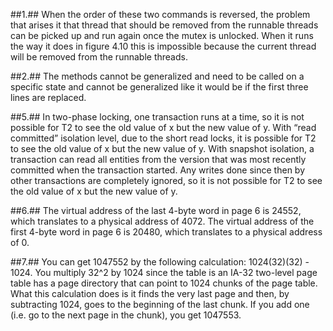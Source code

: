 ##1.##
When the order of these two commands is reversed, the problem that arises it that thread that should be removed from the runnable threads can be picked up and run again once the mutex is unlocked. When it runs the way it does in figure 4.10 this is impossible because the current thread will be removed from the runnable threads.

##2.##
The methods cannot be generalized and need to be called on a specific state and cannot be generalized like it would be if the first three lines are replaced.

##5.##
In two-phase locking, one transaction runs at a time, so it is not possible for T2 to see the old value of x but the new value of y. With “read committed” isolation level, due to the short read locks, it is possible for T2 to see the old value of x but the new value of y. With snapshot isolation, a transaction can read all entities from the version that was most recently committed when the transaction started. Any writes done since then by other transactions are completely ignored, so it is not possible for T2 to see the old value of x but the new value of y.

##6.##
The virtual address of the last 4-byte word in page 6 is 24552, which translates to a physical address of 4072. The virtual address of the first 4-byte word in page 6 is 20480, which translates to a physical address of 0.

##7.##
You can get 1047552 by the following calculation: 1024(32)(32) - 1024. You multiply 32^2 by 1024 since the table is an IA-32 two-level page table has a page directory that can point to 1024 chunks of the page table. What this calculation does is it finds the very last page and then, by subtracting 1024, goes to the beginning of the last chunk. If you add one (i.e. go to the next page in the chunk), you get 1047553. 
